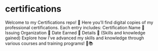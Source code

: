# certifications
Welcome to my Certifications repo! 📂 Here you’ll find digital copies of my professional certifications. Each entry includes:  Certification Name 🏅 Issuing Organization 🏢 Date Earned 📅 Details 📜 (Skills and knowledge gained) Explore how I’ve advanced my skills and knowledge through various courses and training programs! 🚀📚
